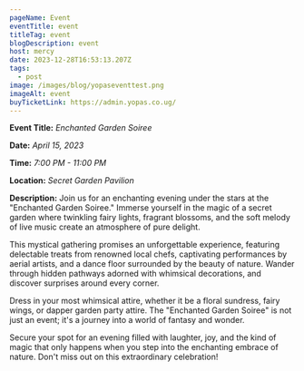```yaml
---
pageName: Event
eventTitle: event
titleTag: event
blogDescription: event
host: mercy
date: 2023-12-28T16:53:13.207Z
tags:
  - post
image: /images/blog/yopaseventtest.png
imageAlt: event
buyTicketLink: https://admin.yopas.co.ug/
---
```

**Event Title:** *Enchanted Garden Soiree*

**Date:** *April 15, 2023*

**Time:** *7:00 PM - 11:00 PM*

**Location:** *Secret Garden Pavilion*

**Description:** Join us for an enchanting evening under the stars at the "Enchanted Garden Soiree." Immerse yourself in the magic of a secret garden where twinkling fairy lights, fragrant blossoms, and the soft melody of live music create an atmosphere of pure delight.

This mystical gathering promises an unforgettable experience, featuring delectable treats from renowned local chefs, captivating performances by aerial artists, and a dance floor surrounded by the beauty of nature. Wander through hidden pathways adorned with whimsical decorations, and discover surprises around every corner.

Dress in your most whimsical attire, whether it be a floral sundress, fairy wings, or dapper garden party attire. The "Enchanted Garden Soiree" is not just an event; it's a journey into a world of fantasy and wonder.

Secure your spot for an evening filled with laughter, joy, and the kind of magic that only happens when you step into the enchanting embrace of nature. Don't miss out on this extraordinary celebration!